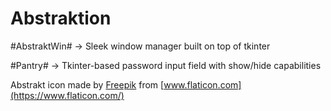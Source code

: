# Abstraktion
#AbstraktWin# -> Sleek window manager built on top of tkinter

#Pantry# -> Tkinter-based password input field with show/hide capabilities

Abstrakt icon made by [Freepik](https://www.flaticon.com/authors/freepik) from [www.flaticon.com](https://www.flaticon.com/)
